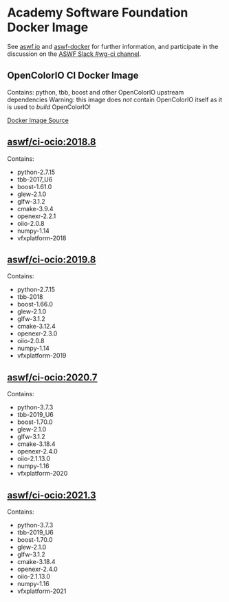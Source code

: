 <!---
Copyright (c) Contributors to the aswf-docker Project. All rights reserved.
SPDX-License-Identifier: Apache-2.0

Warning: this file is automatically generated from a template!
-->

# Academy Software Foundation Docker Image

See [aswf.io](https://aswf.io) and [aswf-docker](https://github.com/AcademySoftwareFoundation/aswf-docker) for further information, and participate in the discussion on the [ASWF Slack #wg-ci channel](https://academysoftwarefdn.slack.com/archives/C0169RX7MMK).

## OpenColorIO CI Docker Image

Contains: python, tbb, boost and other OpenColorIO upstream dependencies
Warning: this image does *not* contain OpenColorIO itself as it is used to *build* OpenColorIO!


[Docker Image Source](https://github.com/AcademySoftwareFoundation/aswf-docker/blob/master/ci-ocio/Dockerfile)

## [aswf/ci-ocio:2018.8](https://hub.docker.com/r/aswf/ci-ocio/tags?page=1&name=2018.8)
Contains:
* python-2.7.15
* tbb-2017_U6
* boost-1.61.0
* glew-2.1.0
* glfw-3.1.2
* cmake-3.9.4
* openexr-2.2.1
* oiio-2.0.8
* numpy-1.14
* vfxplatform-2018

## [aswf/ci-ocio:2019.8](https://hub.docker.com/r/aswf/ci-ocio/tags?page=1&name=2019.8)
Contains:
* python-2.7.15
* tbb-2018
* boost-1.66.0
* glew-2.1.0
* glfw-3.1.2
* cmake-3.12.4
* openexr-2.3.0
* oiio-2.0.8
* numpy-1.14
* vfxplatform-2019

## [aswf/ci-ocio:2020.7](https://hub.docker.com/r/aswf/ci-ocio/tags?page=1&name=2020.7)
Contains:
* python-3.7.3
* tbb-2019_U6
* boost-1.70.0
* glew-2.1.0
* glfw-3.1.2
* cmake-3.18.4
* openexr-2.4.0
* oiio-2.1.13.0
* numpy-1.16
* vfxplatform-2020

## [aswf/ci-ocio:2021.3](https://hub.docker.com/r/aswf/ci-ocio/tags?page=1&name=2021.3)
Contains:
* python-3.7.3
* tbb-2019_U6
* boost-1.70.0
* glew-2.1.0
* glfw-3.1.2
* cmake-3.18.4
* openexr-2.4.0
* oiio-2.1.13.0
* numpy-1.16
* vfxplatform-2021

